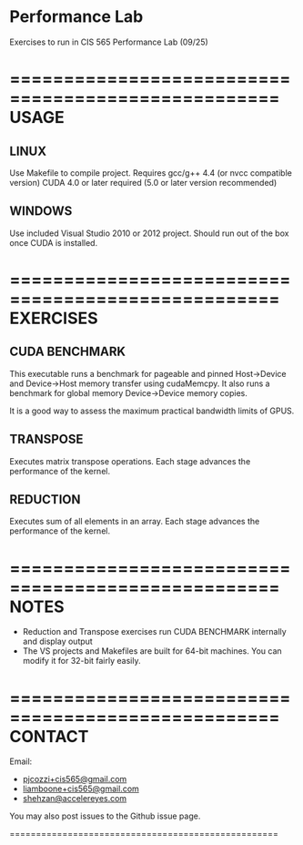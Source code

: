 Performance Lab
=====================

Exercises to run in CIS 565 Performance Lab (09/25)

===================================================
USAGE
===================================================
LINUX
---------
Use Makefile to compile project.
Requires gcc/g++ 4.4 (or nvcc compatible version)
CUDA 4.0 or later required (5.0 or later version recommended)

WINDOWS
---------
Use included Visual Studio 2010 or 2012 project. Should run out of the box once CUDA is installed.

===================================================
EXERCISES
===================================================
CUDA BENCHMARK
---------------
This executable runs a benchmark for pageable and pinned Host->Device and Device->Host memory transfer using cudaMemcpy. It also runs a benchmark for global memory Device->Device memory copies.

It is a good way to assess the maximum practical bandwidth limits of GPUS.

TRANSPOSE
----------
Executes matrix transpose operations.
Each stage advances the performance of the kernel.

REDUCTION
----------
Executes sum of all elements in an array.
Each stage advances the performance of the kernel.

===================================================
NOTES
===================================================
* Reduction and Transpose exercises run CUDA BENCHMARK internally and display output
* The VS projects and Makefiles are built for 64-bit machines. You can modify it for 32-bit fairly easily.

===================================================
CONTACT
===================================================
Email: 

* pjcozzi+cis565@gmail.com
* liamboone+cis565@gmail.com
* shehzan@accelereyes.com

You may also post issues to the Github issue page.

===================================================
